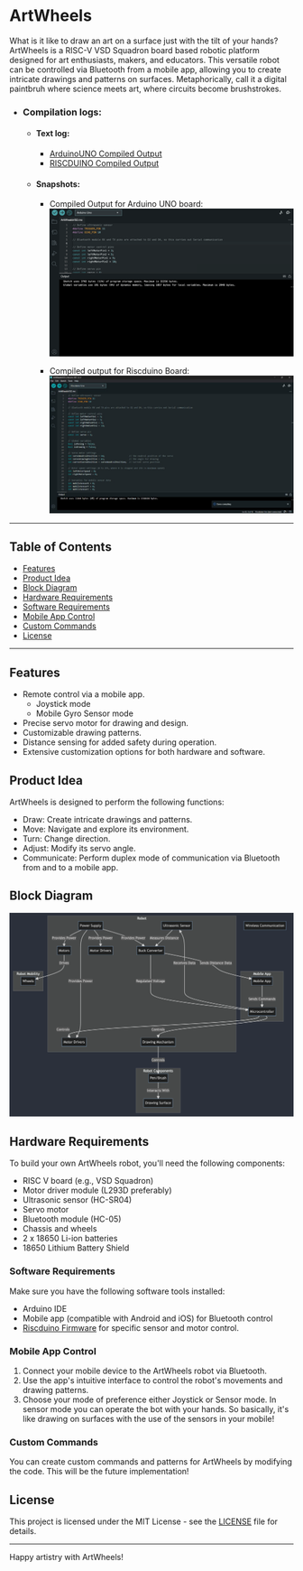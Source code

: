 # ArtWheels

What is it like to draw an art on a surface just with the tilt of your hands? ArtWheels is a RISC-V VSD Squadron board based robotic platform designed for art enthusiasts, makers, and educators. This versatile robot can be controlled via Bluetooth from a mobile app, allowing you to create intricate drawings and patterns on surfaces. Metaphorically, call it a digital paintbruh where science meets art, where circuits become brushstrokes.

- ### Compilation logs: 
    - #### Text log:
        - [ArduinoUNO Compiled Output](Compiled%20logs/Text%20files/ArduinoUNO_compiled_log.txt)
        - [RISCDUINO Compiled Output](Compiled%20logs/Text%20files/Riscduino_compiled_log.txt) 
    - #### Snapshots:
        - Compiled Output for Arduino UNO board:
        ![ArduinoUNO Compilation Snapshot](Compiled%20logs/Screenshots/ArduinoUno%20Compiled%20Log%20Screenshot.png)

        - Compiled output for Riscduino Board:
         ![RISCDUINO Compilation Snapshot](Compiled%20logs/Screenshots/Riscduino%20Compiled%20Log%20Screenshot.jpeg)

---

## Table of Contents

- [Features](#features)
- [Product Idea](#product-idea)
- [Block Diagram](#block-diagram)
- [Hardware Requirements](#hardware-requirements)
- [Software Requirements](#software-requirements)
- [Mobile App Control](#mobile-app-control)
- [Custom Commands](#custom-commands)
- [License](#license)

---

## Features

- Remote control via a mobile app.
    - Joystick mode
    - Mobile Gyro Sensor mode
- Precise servo motor for drawing and design.
- Customizable drawing patterns.
- Distance sensing for added safety during operation.
- Extensive customization options for both hardware and software.


## Product Idea

ArtWheels is designed to perform the following functions:
- Draw: Create intricate drawings and patterns.
- Move: Navigate and explore its environment.
- Turn: Change direction.
- Adjust: Modify its servo angle.
- Communicate: Perform duplex mode of communication via Bluetooth from and to a mobile app.

## Block Diagram

![Block Diagram](Docs/BlockDiagram.png)

## Hardware Requirements

To build your own ArtWheels robot, you'll need the following components:

- RISC V board (e.g., VSD Squadron)
- Motor driver module (L293D preferably)
- Ultrasonic sensor (HC-SR04)
- Servo motor
- Bluetooth module (HC-05)
- Chassis and wheels
- 2 x 18650 Li-ion batteries
- 18650 Lithium Battery Shield

### Software Requirements

Make sure you have the following software tools installed:

- Arduino IDE
- Mobile app (compatible with Android and iOS) for Bluetooth control
- [Riscduino Firmware](https://github.com/dineshannayya/riscduino_firmware) for specific sensor and motor control.

### Mobile App Control

1. Connect your mobile device to the ArtWheels robot via Bluetooth.
2. Use the app's intuitive interface to control the robot's movements and drawing patterns.
3. Choose your mode of preference either Joystick or Sensor mode. In sensor mode you can operate the bot with your hands. So basically, it's like drawing on surfaces with the use of the sensors in your mobile!

### Custom Commands

You can create custom commands and patterns for ArtWheels by modifying the code. This will be the future implementation!

## License

This project is licensed under the MIT License - see the [LICENSE](Docs/LICENSE) file for details.

---

Happy artistry with ArtWheels!
